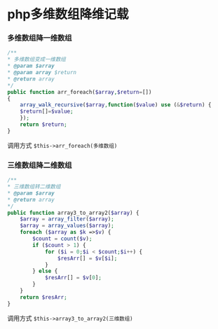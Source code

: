 # php多维数组降维记载

<!--more-->

### 多维数组降一维数组

```php
/**
* 多维数组变成一维数组
* @param $array
* @param array $return
* @return array
*/
public function arr_foreach($array,$return=[])
{
	array_walk_recursive($array,function($value) use (&$return) {
	$return[]=$value;
	});
	return $return;
}
```

调用方式 `$this->arr_foreach(多维数组)`

### 三维数组降二维数组

```php
/**
* 三维数组转二维数组
* @param $array
* @return array
*/
public function array3_to_array2($array) {
	$array = array_filter($array);
	$array = array_values($array);
	foreach ($array as $k =>$v) {
		$count = count($v);
		if ($count > 1) {
			for ($i = 0;$i < $count;$i++) {
				$resArr[] = $v[$i];
			}
		} else {
			$resArr[] = $v[0];
		}
	}
	return $resArr;
}
```

调用方式 `$this->array3_to_array2(三维数组)`
